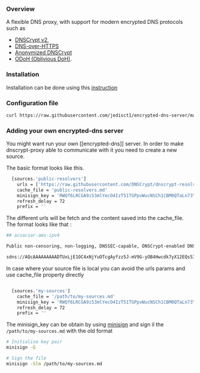 ### Overview
A flexible DNS proxy, with support for modern encrypted DNS protocols such as 
- [DNSCrypt v2](https://dnscrypt.info/protocol),
- [DNS-over-HTTPS](https://www.rfc-editor.org/rfc/rfc8484.txt)
- [Anonymized DNSCrypt](https://github.com/DNSCrypt/dnscrypt-protocol/blob/master/ANONYMIZED-DNSCRYPT.txt)
- [ODoH (Oblivious DoH)](https://github.com/DNSCrypt/dnscrypt-resolvers/blob/master/v3/odoh-servers.md).

### Installation 

Installation can be done using this [instruction](https://github.com/dnscrypt/dnscrypt-proxy/wiki/installation)

### Configuration file 

```sh
curl https://raw.githubusercontent.com/jedisct1/encrypted-dns-server/master/example-encrypted-dns.toml > dnscrypt-proxy.toml
```

### Adding your own encrypted-dns server

You might want run your own [[encrypted-dns]] server. 
In order to make dnscrypt-proxy able to communicate with it you need to create a new source.


The basic format looks like this.

```sh
  [sources.'public-resolvers']  
    urls = ['https://raw.githubusercontent.com/DNSCrypt/dnscrypt-resolvers/master/v3/public-resolvers.md', 'https://download.dnscrypt.info/resolvers-list/v3/public-resolvers.md', 'https://ipv6.download.dnscrypt.info/resolvers-list/v3/public-resolvers.md', 'https://download.dnscrypt.net/resolvers-list/v3/public-resolvers.md']
    cache_file = 'public-resolvers.md'
    minisign_key = 'RWQf6LRCGA9i53mlYecO4IzT51TGPpvWucNSCh1CBM0QTaLn73Y7GFO3'
    refresh_delay = 72
    prefix = ''
```

The different urls will be fetch and the content saved into the cache_file.
The format looks like that : 

```sh
## acsacsar-ams-ipv4

Public non-censoring, non-logging, DNSSEC-capable, DNSCrypt-enabled DNS resolver hosted on Scaleway by @acsacsar (twitter)

sdns://AQcAAAAAAAAADTUxLjE1OC4xNjYuOTcgAyfzz5J-mV9G-yOB4Hwcdk7yX12EQs5Iva7kV3oGtlEgMi5kbnNjcnlwdC1jZXJ0LmFjc2Fjc2FyLWFtcy5jb20
```

In case where your source file is local you can avoid the urls params and use cache_file property directly

```sh

  [sources.'my-sources']
    cache_file = '/path/to/my-sources.md'
    minisign_key = 'RWQf6LRCGA9i53mlYecO4IzT51TGPpvWucNSCh1CBM0QTaLn73Y7GFO3'
    refresh_delay = 72
    prefix = ''
```

The minisign_key can be obtain by using  [minisign](https://github.com/jedisct1/minisign) and sign il the `/path/to/my-sources.md` with the old format

```sh
# Initialise key pair
minisign -G

# Sign the file
minisign -Slm /path/to/my-sources.md
```
